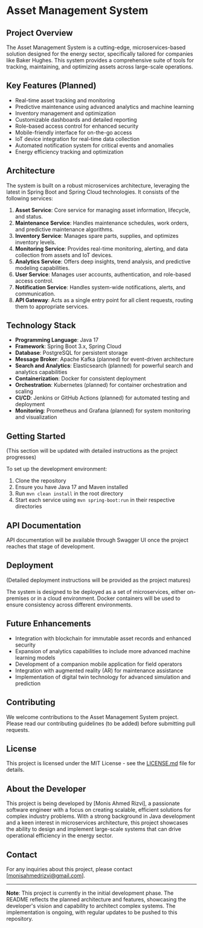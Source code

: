 # Asset Management System

## Project Overview
The Asset Management System is a cutting-edge, microservices-based solution designed for the energy sector, specifically tailored for companies like Baker Hughes. This system provides a comprehensive suite of tools for tracking, maintaining, and optimizing assets across large-scale operations.

## Key Features (Planned)
- Real-time asset tracking and monitoring
- Predictive maintenance using advanced analytics and machine learning
- Inventory management and optimization
- Customizable dashboards and detailed reporting
- Role-based access control for enhanced security
- Mobile-friendly interface for on-the-go access
- IoT device integration for real-time data collection
- Automated notification system for critical events and anomalies
- Energy efficiency tracking and optimization

## Architecture
The system is built on a robust microservices architecture, leveraging the latest in Spring Boot and Spring Cloud technologies. It consists of the following services:

1. **Asset Service**: Core service for managing asset information, lifecycle, and status.
2. **Maintenance Service**: Handles maintenance schedules, work orders, and predictive maintenance algorithms.
3. **Inventory Service**: Manages spare parts, supplies, and optimizes inventory levels.
4. **Monitoring Service**: Provides real-time monitoring, alerting, and data collection from assets and IoT devices.
5. **Analytics Service**: Offers deep insights, trend analysis, and predictive modeling capabilities.
6. **User Service**: Manages user accounts, authentication, and role-based access control.
7. **Notification Service**: Handles system-wide notifications, alerts, and communication.
8. **API Gateway**: Acts as a single entry point for all client requests, routing them to appropriate services.

## Technology Stack
- **Programming Language**: Java 17
- **Framework**: Spring Boot 3.x, Spring Cloud
- **Database**: PostgreSQL for persistent storage
- **Message Broker**: Apache Kafka (planned) for event-driven architecture
- **Search and Analytics**: Elasticsearch (planned) for powerful search and analytics capabilities
- **Containerization**: Docker for consistent deployment
- **Orchestration**: Kubernetes (planned) for container orchestration and scaling
- **CI/CD**: Jenkins or GitHub Actions (planned) for automated testing and deployment
- **Monitoring**: Prometheus and Grafana (planned) for system monitoring and visualization

## Getting Started
(This section will be updated with detailed instructions as the project progresses)

To set up the development environment:
1. Clone the repository
2. Ensure you have Java 17 and Maven installed
3. Run `mvn clean install` in the root directory
4. Start each service using `mvn spring-boot:run` in their respective directories

## API Documentation
API documentation will be available through Swagger UI once the project reaches that stage of development.

## Deployment
(Detailed deployment instructions will be provided as the project matures)

The system is designed to be deployed as a set of microservices, either on-premises or in a cloud environment. Docker containers will be used to ensure consistency across different environments.

## Future Enhancements
- Integration with blockchain for immutable asset records and enhanced security
- Expansion of analytics capabilities to include more advanced machine learning models
- Development of a companion mobile application for field operators
- Integration with augmented reality (AR) for maintenance assistance
- Implementation of digital twin technology for advanced simulation and prediction

## Contributing
We welcome contributions to the Asset Management System project. Please read our contributing guidelines (to be added) before submitting pull requests.

## License
This project is licensed under the MIT License - see the [LICENSE.md](LICENSE.md) file for details.

## About the Developer
This project is being developed by [Monis Ahmed Rizvi], a passionate software engineer with a focus on creating scalable, efficient solutions for complex industry problems. With a strong background in Java development and a keen interest in microservices architecture, this project showcases the ability to design and implement large-scale systems that can drive operational efficiency in the energy sector.

## Contact
For any inquiries about this project, please contact [monisahmedrizvi@gmail.com].

---

**Note**: This project is currently in the initial development phase. The README reflects the planned architecture and features, showcasing the developer's vision and capability to architect complex systems. The implementation is ongoing, with regular updates to be pushed to this repository.